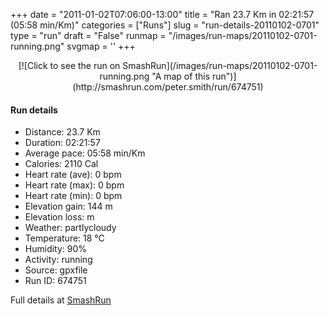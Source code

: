 +++
date = "2011-01-02T07:06:00-13:00"
title = "Ran 23.7 Km in 02:21:57 (05:58 min/Km)"
categories = ["Runs"]
slug = "run-details-20110102-0701"
type = "run"
draft = "False"
runmap = "/images/run-maps/20110102-0701-running.png"
svgmap = '<polyline points="0 59, 0 58, 2 58, 3 57, 4 55, 6 54, 8 51, 14 47, 14 46, 14 46, 13 44, 15 42, 16 43, 23 44, 32 45, 34 46, 34 46, 37 49, 42 50, 46 50, 50 49, 51 48, 54 48, 56 49, 57 49, 60 47, 59 44, 59 42, 63 42, 66 41, 70 43, 71 45, 72 45, 72 44, 73 45, 76 45, 78 44, 85 47, 88 48, 93 47, 96 48, 98 48, 100 47, 98 48, 95 48, 93 47, 89 48, 86 47, 78 44, 75 45, 72 45, 71 44, 70 42, 66 41, 63 42, 59 42, 59 44, 60 46, 59 47, 57 48, 56 49, 51 48, 47 50, 42 50, 38 49, 33 45, 31 45, 25 45, 23 47, 24 52, 24 57, 22 59, 20 58, 18 55, 13 56, 11 59, 10 58, 7 57, 4 56, 4 56, 2 58, 1 58, 0 58">'
+++



<!--more-->

<center>
[![Click to see the run on SmashRun](/images/run-maps/20110102-0701-running.png "A map of this run")](http://smashrun.com/peter.smith/run/674751)
</center>

#### Run details

* Distance: 23.7 Km
* Duration: 02:21:57
* Average pace: 05:58 min/Km
* Calories: 2110 Cal
* Heart rate (ave): 0 bpm
* Heart rate (max): 0 bpm
* Heart rate (min): 0 bpm
* Elevation gain: 144 m
* Elevation loss:  m
* Weather: partlycloudy
* Temperature: 18 &deg;C
* Humidity: 90%
* Activity: running
* Source: gpxfile
* Run ID: 674751

Full details at [SmashRun](http://smashrun.com/peter.smith/run/674751)